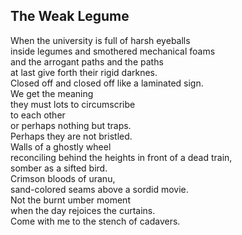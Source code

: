 The Weak Legume
---------------
When the university is full of harsh eyeballs  
inside legumes and smothered mechanical foams  
and the arrogant paths and the paths  
at last give forth their rigid darknes.  
Closed off and closed off like a laminated sign.  
We get the meaning  
they must lots to circumscribe  
to each other  
or perhaps nothing but traps.  
Perhaps they are not bristled.  
Walls of a ghostly wheel  
reconciling behind the heights in front of a dead train,  
somber as a sifted bird.  
Crimson bloods of uranu,  
sand-colored seams above a sordid movie.  
Not the burnt umber moment  
when the day rejoices the curtains.  
Come with me to the stench of cadavers.  
